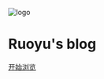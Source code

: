 ![logo](img/avatar.svg ':size=100%')
# Ruoyu's blog

<!-- [GitHub](https://github.com/docsifyjs/docsify/) -->
<!-- [Get Started](README) -->
[开始浏览](README)

<!-- 1.自定义背景配置一定要在_coverpage.md文档末尾。
2.背景图片和背景色只能有一个生效.
3.背景色一定要是#2f4253这种格式的。 -->
<!-- 背景图片 -->
<!-- ![](_media/bg.png) -->

<!-- 背景色 -->
<!-- ![color](#2f4253) -->
